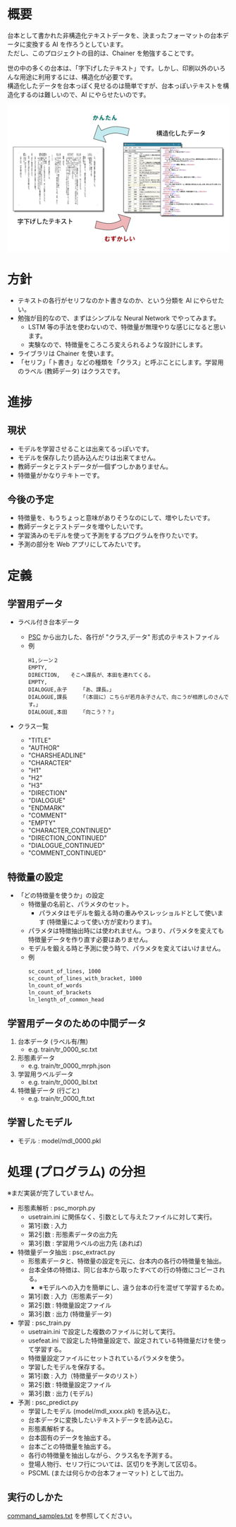 # 概要

台本として書かれた非構造化テキストデータを、決まったフォーマットの台本データに変換する AI を作ろうとしています。  
ただし、このプロジェクトの目的は、Chainer を勉強することです。

世の中の多くの台本は、「字下げしたテキスト」です。しかし、印刷以外のいろんな用途に利用するには、構造化が必要です。  
構造化したデータを台本っぽく見せるのは簡単ですが、台本っぽいテキストを構造化するのは難しいので、AI にやらせたいのです。

![concept.png](img/concept.png)

# 方針

- テキストの各行がセリフなのかト書きなのか、という分類を AI にやらせたい。
- 勉強が目的なので、まずはシンプルな Neural Network でやってみます。
	- LSTM 等の手法を使わないので、特徴量が無理やりな感じになると思います。
	- 実験なので、特徴量をころころ変えられるような設計にします。
- ライブラリは Chainer を使います。
- 「セリフ」「ト書き」などの種類を「クラス」と呼ぶことにします。学習用のラベル (教師データ) はクラスです。

# 進捗

## 現状

- モデルを学習させることは出来てるっぽいです。
- モデルを保存したり読み込んだりは出来てません。
- 教師データとテストデータが一個ずつしかありません。
- 特徴量がかなりテキトーです。

## 今後の予定

- 特徴量を、もうちょっと意味がありそうなのにして、増やしたいです。
- 教師データとテストデータを増やしたいです。
- 学習済みのモデルを使って予測をするプログラムを作りたいです。
- 予測の部分を Web アプリにしてみたいです。

# 定義

## 学習用データ

- ラベル付き台本データ
	- [PSC](http://satamame.com/pscml/playscriptconv/) から出力した、各行が "クラス,データ" 形式のテキストファイル
	- 例
		```
		H1,シーン２
		EMPTY,
		DIRECTION,　　そこへ課長が、本田を連れてくる。
		EMPTY,
		DIALOGUE,永子　　　「あ、課長。」
		DIALOGUE,課長　　　「（本田に）こちらが若月永子さんで、向こうが相原しのさんです。」
		DIALOGUE,本田　　　「向こう？？」
		```

- クラス一覧
	- "TITLE"
	- "AUTHOR"
	- "CHARSHEADLINE"
	- "CHARACTER"
	- "H1"
	- "H2"
	- "H3"
	- "DIRECTION"
	- "DIALOGUE"
	- "ENDMARK"
	- "COMMENT"
	- "EMPTY"
	- "CHARACTER_CONTINUED"
	- "DIRECTION_CONTINUED"
	- "DIALOGUE_CONTINUED"
	- "COMMENT_CONTINUED"

## 特徴量の設定

- 「どの特徴量を使うか」の設定
	- 特徴量の名前と、パラメタのセット。
		- パラメタはモデルを鍛える時の重みやスレッショルドとして使います (特徴量によって使い方が変わります)。
	- パラメタは特徴抽出時には使われません。つまり、パラメタを変えても特徴量データを作り直す必要はありません。
	- モデルを鍛える時と予測に使う時で、パラメタを変えてはいけません。
	- 例
		```
		sc_count_of_lines, 1000
		sc_count_of_lines_with_bracket, 1000
		ln_count_of_words
		ln_count_of_brackets
		ln_length_of_common_head
		```

## 学習用データのための中間データ

1. 台本データ (ラベル有/無)  
	- e.g. train/tr_0000_sc.txt
2. 形態素データ
	- e.g. train/tr_0000_mrph.json
3. 学習用ラベルデータ
	- e.g. train/tr_0000_lbl.txt
4. 特徴量データ (行ごと)
	- e.g. train/tr_0000_ft.txt

## 学習したモデル

- モデル : model/mdl_0000.pkl

# 処理 (プログラム) の分担
※まだ実装が完了していません。

- 形態素解析 : psc_morph.py
	- usetrain.ini に関係なく、引数として与えたファイルに対して実行。
	- 第1引数 : 入力
	- 第2引数 : 形態素データの出力先
	- 第3引数 : 学習用ラベルの出力先 (あれば)
- 特徴量データ抽出 : psc_extract.py
	- 形態素データと、特徴量の設定を元に、台本内の各行の特徴量を抽出。
	- 台本全体の特徴は、同じ台本から取ったすべての行の特徴にコピーされる。
		- ※モデルへの入力を簡単にし、違う台本の行を混ぜて学習するため。
	- 第1引数 : 入力（形態素データ）
	- 第2引数 : 特徴量設定ファイル
	- 第3引数 : 出力 (特徴量データ)
- 学習 : psc_train.py
	- usetrain.ini で設定した複数のファイルに対して実行。
	- usefeat.ini で設定した特徴量設定で、設定されている特徴量だけを使って学習する。
	- 特徴量設定ファイルにセットされているパラメタを使う。
	- 学習したモデルを保存する。
	- 第1引数 : 入力（特徴量データのリスト）
	- 第2引数 : 特徴量設定ファイル
	- 第3引数 : 出力 (モデル)
- 予測 : psc_predict.py
	- 学習したモデル (model/mdl_xxxx.pkl) を読み込む。
	- 台本データに変換したいテキストデータを読み込む。
	- 形態素解析する。
	- 台本固有のデータを抽出する。
	- 台本ごとの特徴量を抽出する。
	- 各行の特徴量を抽出しながら、クラス名を予測する。
	- 登場人物行、セリフ行については、区切りを予測して区切る。
	- PSCML (または何らかの台本フォーマット) として出力。

## 実行のしかた
[command_samples.txt](docs/command_samples.txt) を参照してください。
